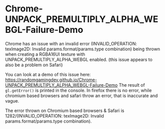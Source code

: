 # Chrome-UNPACK_PREMULTIPLY_ALPHA_WEBGL-Failure-Demo
Chrome has an issue with an invalid error (INVALID_OPERATION: texImage2D: Invalid params.format/params.type combination) being thrown when creating a RGBA16UI texture with UNPACK_PREMULTIPLY_ALPHA_WEBGL enabled. (this issue appears to also be a problem on Safari)

You can look at a demo of this issue here: https://randomgamingdev.github.io/Chrome-UNPACK_PREMULTIPLY_ALPHA_WEBGL-Failure-Demo
The result of `gl.getError()` is printed in the console. In firefox there is no error, while chromium based browsers and safari throw an error, that is inaccurate and vague.

The error thrown on Chromium based browsers & Safari is 1282/(INVALID_OPERATION: texImage2D: Invalid params.format/params.type combination).
